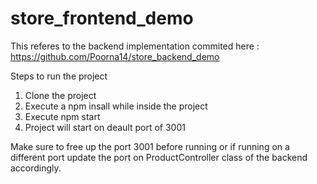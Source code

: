 # store_frontend_demo

This referes to the backend implementation commited here : https://github.com/Poorna14/store_backend_demo

Steps to run the project
1. Clone the project
2. Execute a npm insall while inside the project
3. Execute npm start
4. Project will start on deault port of 3001

Make sure to free up the port 3001 before running or if running on a different port update the port on ProductController class of the backend accordingly.
